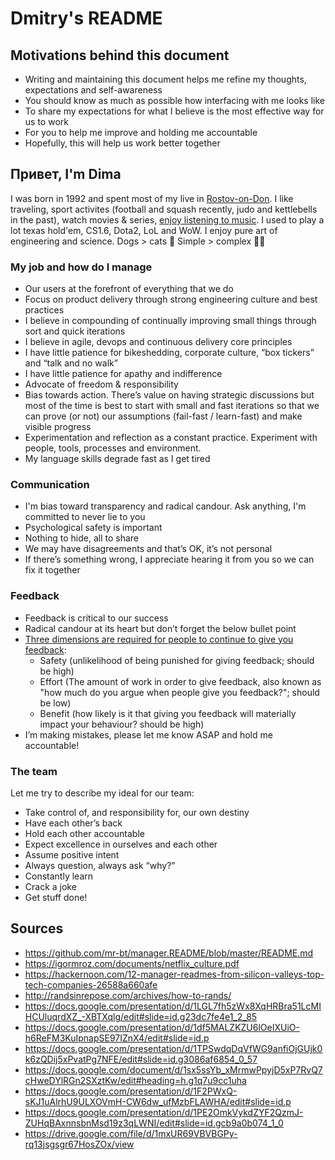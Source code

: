 # Dmitry's README

## Motivations behind this document
* Writing and maintaining this document helps me refine my thoughts, expectations and self-awareness
* You should know as much as possible how interfacing with me looks like
* To share my expectations for what I believe is the most effective way for us to work
* For you to help me improve and holding me accountable
* Hopefully, this will help us work better together

## Привет, I'm Dima
I was born in 1992 and spent most of my live in [Rostov-on-Don](https://goo.gl/maps/JKqQuB141982). I like traveling, sport activites (football and squash recently, judo and kettlebells in the past), watch movies & series, [enjoy listening to music](https://youtu.be/CrTMc2i6Lzc). I used to play a lot texas hold'em, CS1.6, Dota2, LoL and WoW. I enjoy pure art of engineering and science. Dogs > cats 🐶 Simple > complex 💁‍♂️

### My job and how do I manage
* Our users at the forefront of everything that we do
* Focus on product delivery through strong engineering culture and best practices
* I believe in compounding of continually improving small things through sort and quick iterations
* I believe in agile, devops and continuous delivery core principles
* I have little patience for bikeshedding, corporate culture, “box tickers” and “talk and no walk”
* I have little patience for apathy and indifference
* Advocate of freedom & responsibility
* Bias towards action. There’s value on having strategic discussions but most of the time is best to start with small and fast iterations so that we can prove (or not) our assumptions (fail-fast / learn-fast) and make visible progress
* Experimentation and reflection as a constant practice. Experiment with people, tools, processes and environment.
* My language skills degrade fast as I get tired

### Communication
* I'm bias toward transparency and radical candour. Ask anything, I'm committed to never lie to you
* Psychological safety is important
* Nothing to hide, all to share
* We may have disagreements and that’s OK, it’s not personal
* If there’s something wrong, I appreciate hearing it from you so we can fix it together

### Feedback
* Feedback is critical to our success
* Radical candour at its heart but don’t forget the below bullet point
* [Three dimensions are required for people to continue to give you feedback](https://medium.com/@royrapoport/why-wont-you-talk-to-me-f30a01a1994c):
  * Safety (unlikelihood of being punished for giving feedback; should be high)
  * Effort (The amount of work in order to give feedback, also known as "how much do you argue when people give you feedback?"; should be low)
  * Benefit (how likely is it that giving you feedback will materially impact your behaviour? should be high)
* I’m making mistakes, please let me know ASAP and hold me accountable!

### The team
Let me try to describe my ideal for our team:
* Take control of, and responsibility for, our own destiny
* Have each other’s back
* Hold each other accountable
* Expect excellence in ourselves and each other
* Assume positive intent
* Always question, always ask “why?”
* Constantly learn
* Crack a joke
* Get stuff done!

## Sources 
* https://github.com/mr-bt/manager.README/blob/master/README.md
* https://igormroz.com/documents/netflix_culture.pdf
* https://hackernoon.com/12-manager-readmes-from-silicon-valleys-top-tech-companies-26588a660afe
* http://randsinrepose.com/archives/how-to-rands/
* https://docs.google.com/presentation/d/1LGL7fh5zWx8XqHRBra51LcMIHCUluqrdXZ_-XBTXqlg/edit#slide=id.g23dc7fe4e1_2_85
* https://docs.google.com/presentation/d/1df5MALZKZU6lOeIXUiO-h6ReFM3KuIpnapSE97IZnX4/edit#slide=id.p
* https://docs.google.com/presentation/d/1TPSwdqDqVfWG9anfiOjGUjk0k6zQDij5xPvatPg7NFE/edit#slide=id.g3086af6854_0_57
* https://docs.google.com/document/d/1sx5ssYb_xMrmwPpyjD5xP7RvQ7cHweDYlRGn2SXztKw/edit#heading=h.g1q7u9cc1uha
* https://docs.google.com/presentation/d/1F2PWxQ-sKJ1uAlrhU9ULXOVmH-CW6dw_ufMzbFLAWHA/edit#slide=id.p
* https://docs.google.com/presentation/d/1PE2OmkVykdZYF2QzmJ-ZUHqBAxnnsbnMsd19z3qLWNI/edit#slide=id.gcb9a0b074_1_0
* https://drive.google.com/file/d/1mxUR69VBVBGPy-rq13jsgsgr67HosZOx/view 

